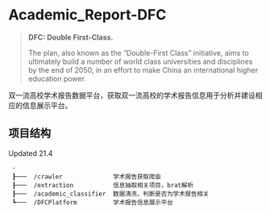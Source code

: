 # Academic_Report-DFC

> **DFC: Double First-Class.** 
>
> The plan, also known as the “Double-First Class” initiative, aims to ultimately build a number of world class universities and disciplines by the end of 2050, in an effort to make China an international higher education power.

双一流高校学术报告数据平台，获取双一流高校的学术报告信息用于分析并建设相应的信息展示平台。



## 项目结构

Updated 21.4

```
 ·
 ┠───  /crawler              学术报告获取爬虫
 ┠───  /extraction           信息抽取相关项目，brat解析
 ┠───  /academic_classifier  数据清洗，判断是否为学术报告相关
 ┗───  /DFCPlatform			 学术报告信息展示平台
```

